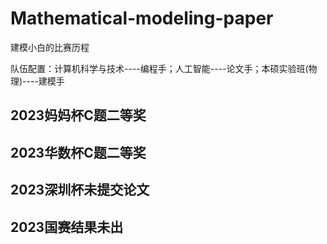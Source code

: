 # Mathematical-modeling-paper

建模小白的比赛历程

队伍配置：计算机科学与技术----编程手；人工智能----论文手；本硕实验班(物理)----建模手

## 2023妈妈杯C题二等奖

## 2023华数杯C题二等奖

## 2023深圳杯未提交论文

## 2023国赛结果未出
